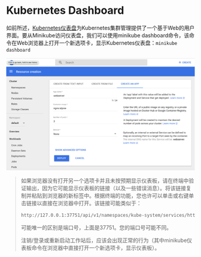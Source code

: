 # Kubernetes Dashboard

如前所述，[Kubernetes仪表盘](https://kubernetes.io/docs/tasks/access-application-cluster/web-ui-dashboard/)为Kubernetes集群管理提供了一个基于Web的用户界面。要从Minikube访问仪表盘，我们可以使用minikube dashboard命令，该命令在Web浏览器上打开一个新选项卡，显示Kubernetes仪表盘：`minikube dashboard`

![Kubernetes Dashboard](../../.gitbook/assets/image%20%2839%29.png)

> 如果浏览器没有打开另一个选项卡并且未按预期显示仪表板，请在终端中验证输出，因为它可能显示仪表板的链接（以及一些错误消息）。将该链接复制并粘贴到浏览器的新标签中。根据终端的功能，您也许可以单击或右键单击链接以直接在浏览器中打开。该链接可能类似​​于：
>
> ```bash
> http://127.0.0.1:37751/api/v1/namespaces/kube-system/services/http:kubernetes-dashboard:/proxy/
> ```
>
> 可能唯一的区别是端口号，上面是37751。您的端口号可能不同。
>
> 注销/登录或重新启动工作站后，应该会出现正常的行为（其中minikube仪表板命令在浏览器中直接打开一个新选项卡，显示仪表板）。

